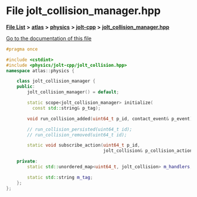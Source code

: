 

# File jolt\_collision\_manager.hpp

[**File List**](files.md) **>** [**atlas**](dir_1e6ffef027cfcf7ded3287660b505c9f.md) **>** [**physics**](dir_40e4880a491f87475db52b6f14fdb765.md) **>** [**jolt-cpp**](dir_4275702edcca8362402a3c9bf0161df7.md) **>** [**jolt\_collision\_manager.hpp**](jolt__collision__manager_8hpp.md)

[Go to the documentation of this file](jolt__collision__manager_8hpp.md)


```C++
#pragma once

#include <cstdint>
#include <physics/jolt-cpp/jolt_collision.hpp>
namespace atlas::physics {

    class jolt_collision_manager {
    public:
        jolt_collision_manager() = default;

        static scope<jolt_collision_manager> initialize(
          const std::string& p_tag);

        void run_collision_added(uint64_t p_id, contact_event& p_event);

        // run_collision_persisted(uint64_t id);
        // run_collision_removed(uint64_t id);

        static void subscribe_action(uint64_t p_id,
                                     jolt_collision& p_collision_action);

    private:
        static std::unordered_map<uint64_t, jolt_collision> m_handlers;

        static std::string m_tag;
    };
};
```


